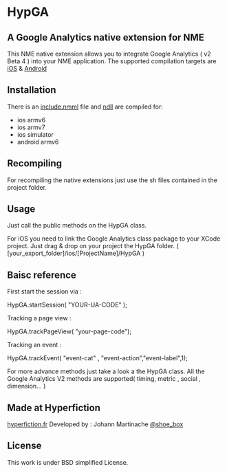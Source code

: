 HypGA
=============================
A Google Analytics native extension for NME
-----------------------------

This NME native extension allows you to integrate Google Analytics ( v2 Beta 4 ) into your NME application.
The supported compilation targets are [iOS](https://developers.google.com/analytics/devguides/collection/ios/v2/) & [Android](https://developers.google.com/analytics/devguides/collection/android/v2/)

Installation
------------
There is an [include.nmml]() file and [ndll]() are compiled for:
* ios armv6
* ios armv7
* ios simulator
* android armv6

Recompiling
-----------
For recompiling the native extensions just use the sh files contained in the project folder.

Usage
-----
Just call the public methods on the HypGA class.

For iOS you need to link the Google Analytics class package to your XCode project.
Just drag & drop on your project the HypGA folder. ( [your_export_folder]/ios/[ProjectName]/HypGA )

Baisc reference
---------------

First start the session via :

HypGA.startSession( "YOUR-UA-CODE" );

Tracking a page view :

HypGA.trackPageView( "your-page-code");

Tracking an event :

HypGA.trackEvent( "event-cat" , "event-action","event-label",1);

For more advance methods just take a look a the HypGA class.
All the Google Analytics V2 methods are supported( timing, metric , social , dimension... )

Made at Hyperfiction
--------------------
[hyperfiction.fr](http://hyperfiction.fr)
Developed by : Johann Martinache [@shoe_box](https://twitter.com/shoe_box)

License
-------
This work is under BSD simplified License.
